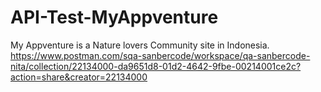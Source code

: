 # API-Test-MyAppventure
My Appventure is a Nature lovers Community site in Indonesia.
https://www.postman.com/sqa-sanbercode/workspace/qa-sanbercode-nita/collection/22134000-da9651d8-01d2-4642-9fbe-00214001ce2c?action=share&creator=22134000
